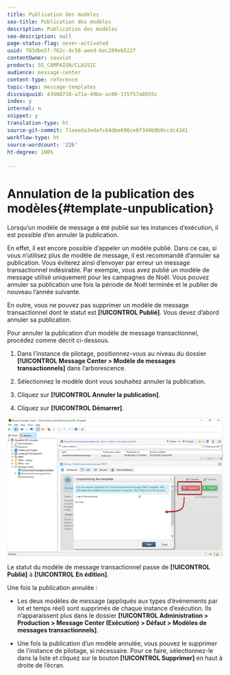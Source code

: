```yaml
---
title: Publication des modèles
seo-title: Publication des modèles
description: Publication des modèles
seo-description: null
page-status-flag: never-activated
uuid: f83dbe5f-762c-4c58-aeed-6ec289eb522f
contentOwner: sauviat
products: SG_CAMPAIGN/CLASSIC
audience: message-center
content-type: reference
topic-tags: message-templates
discoiquuid: 43908738-a71a-49be-ac00-175f57a0555c
index: y
internal: n
snippet: y
translation-type: ht
source-git-commit: 71aeeda3edafc64dbe696ce6f344b8b0ccdc43d1
workflow-type: ht
source-wordcount: '226'
ht-degree: 100%

---
```



# Annulation de la publication des modèles{#template-unpublication}

Lorsqu’un modèle de message a été publié sur les instances d’exécution, il est possible d’en annuler la publication.

En effet, il est encore possible d’appeler un modèle publié. Dans ce cas, si vous n’utilisez plus de modèle de message, il est recommandé d’annuler sa publication. Vous éviterez ainsi d’envoyer par erreur un message transactionnel indésirable. Par exemple, vous avez publié un modèle de message utilisé uniquement pour les campagnes de Noël. Vous pouvez annuler sa publication une fois la période de Noël terminée et le publier de nouveau l’année suivante.

En outre, vous ne pouvez pas supprimer un modèle de message transactionnel dont le statut est **[!UICONTROL Publié]**. Vous devez d’abord annuler sa publication.

Pour annuler la publication d’un modèle de message transactionnel, procédez comme décrit ci-dessous.

1. Dans l’instance de pilotage, positionnez-vous au niveau du dossier **[!UICONTROL Message Center > Modèle de messages transactionnels]** dans l’arborescence.
1. Sélectionnez le modèle dont vous souhaitez annuler la publication.
1. Cliquez sur **[!UICONTROL Annuler la publication]**.

   <!--1. Fill in the **[!UICONTROL Log of the process]** field.-->

1. Cliquez sur **[!UICONTROL Démarrer]**.

![](assets/message-center-unpublish.png)

Le statut du modèle de message transactionnel passe de **[!UICONTROL Publié]** à **[!UICONTROL En édition]**.

Une fois la publication annulée :

* Les deux modèles de message (appliqués aux types d’événements par lot et temps réel) sont supprimés de chaque instance d’exécution. Ils n’apparaissent plus dans le dossier **[!UICONTROL Administration > Production > Message Center (Exécution) > Défaut > Modèles de messages transactionnels]**.

* Une fois la publication d’un modèle annulée, vous pouvez le supprimer de l’instance de pilotage, si nécessaire. Pour ce faire, sélectionnez-le dans la liste et cliquez sur le bouton **[!UICONTROL Supprimer]** en haut à droite de l’écran.